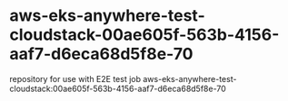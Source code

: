 # aws-eks-anywhere-test-cloudstack-00ae605f-563b-4156-aaf7-d6eca68d5f8e-70
repository for use with E2E test job aws-eks-anywhere-test-cloudstack:00ae605f-563b-4156-aaf7-d6eca68d5f8e-70
